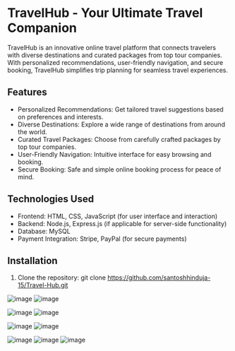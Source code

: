 # TravelHub - Your Ultimate Travel Companion

TravelHub is an innovative online travel platform that connects travelers with diverse destinations and curated packages from top tour companies. With personalized recommendations, user-friendly navigation, and secure booking, TravelHub simplifies trip planning for seamless travel experiences.

## Features
- Personalized Recommendations: Get tailored travel suggestions based on preferences and interests.
- Diverse Destinations: Explore a wide range of destinations from around the world.
- Curated Travel Packages: Choose from carefully crafted packages by top tour companies.
- User-Friendly Navigation: Intuitive interface for easy browsing and booking.
- Secure Booking: Safe and simple online booking process for peace of mind.

## Technologies Used
- Frontend: HTML, CSS, JavaScript (for user interface and interaction)
- Backend: Node.js, Express.js (if applicable for server-side functionality)
- Database: MySQL 
- Payment Integration: Stripe, PayPal (for secure payments)

## Installation
1. Clone the repository:
   git clone https://github.com/santoshhinduja-15/Travel-Hub.git
   
![image](https://github.com/user-attachments/assets/c2480a87-32b4-4d75-a8db-3f4d9ccc1a7a)
![image](https://github.com/user-attachments/assets/36154f11-cf7e-4070-9957-c908fd934cf4)

![image](https://github.com/user-attachments/assets/fd7e0a29-8ff5-4c41-aba3-5f6bf5357e0a)
![image](https://github.com/user-attachments/assets/3ea13253-2dfd-4bcb-8ea3-805eaa7d2cd4)

![image](https://github.com/user-attachments/assets/4015e735-3c3b-4498-a8aa-3d3d73a734fa)
![image](https://github.com/user-attachments/assets/9a6a2ec8-18de-4859-9864-3ea547daf747)

![image](https://github.com/user-attachments/assets/d30690ae-cb3b-43ae-ad16-37b56649fc19)
![image](https://github.com/user-attachments/assets/73744425-3cf0-4010-b9a4-bab0a3845094)
![image](https://github.com/user-attachments/assets/48d6d46b-1b47-4d21-8d24-f3c028fd15b2)
